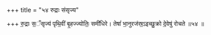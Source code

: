 +++
title = "५४ रुद्राः संसृज्य"

+++
रु॒द्राः स॒ँसृज्य॑ पृथि॒वीं बृ॒हज्ज्योतिः॒ समी॑धिरे। तेषां॑ भा॒नुरज॑स्र॒ऽइच्छु॒क्रो दे॒वेषु॑ रोचते ॥५४ ॥